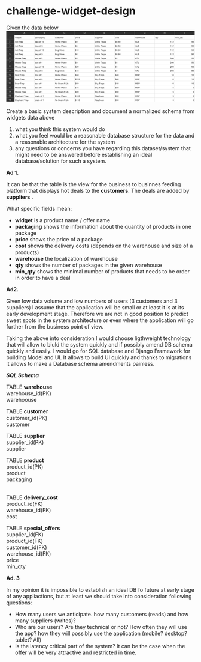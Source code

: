 # challenge-widget-design

Given the data below
![](img/widgets_data.png)

Create a basic system description and document a normalized schema from widgets data above
1) what you think this system would do 
2) what you feel would be a reasonable database structure for the data and a reasonable architecture for the system 
3) any questions or concerns you have regarding this dataset/system that might need to be answered before establishing an ideal database/solution for such a system.

**Ad 1.** 

It can be that the table is the view for the business to businnes feeding platform that displays hot deals to the **customers**. The deals are added by **suppliers** .

What specific fields mean:
- **widget** is a product name / offer name
- **packaging** shows the information about the quantity of products in one package
- **price** shows the price of a package
- **cost** shows the delivery costs (depends on the warehouse and size of a products)
- **warehouse** the localization of warehouse 
- **qty** shows the number of packages in the given warehouse
- **min_qty** shows the minimal number of products that needs to be order in order to have a deal 


**Ad2.** 

Given low data volume and low numbers of users (3 customers and 3 suppliers) I assume that the application will be small or at least it is at its early development stage.
Therefore we are not in good position to predict sweet spots in the system architecture or even where the application will go further from the business point of view.

Taking the above into consideration I would choose ligthweight technology that will allow to biuld the system quickly and if possibly amend DB schema quickly and easily.
I would go for SQL database and Django Framework for building Model and UI. It allows to build UI quickly and thanks to migrations it allows to make a Database schema 
amendments painless.



**_SQL Schema_**

TABLE **warehouse**<br>
warehouse_id(PK)<br>
warehoouse<br>

TABLE **customer**<br>
customer_id(PK)<br>
customer<br>

TABLE **supplier**<br>
supplier_id(PK)<br>
supplier<br>

TABLE **product**<br>
product_id(PK)<br>
product<br>
packaging<br>
<br>

TABLE **delivery_cost**<br>
product_id(FK)<br>
warehouse_id(FK)<br>
cost<br>

TABLE **special_offers**<br>
supplier_id(FK)<br>
product_id(FK)<br>
customer_id(FK)<br>
warehouse_id(FK)<br>
price<br>
min_qty<br>



**Ad. 3**

In my opinion it is impossible to establish an ideal DB fo future at early stage of any appliactions, but at least we should take into consideration following questions:
* How many users we anticipate. how many customers (reads) and how many suppliers (writes)?
* Who are our users? Are they technical or not? How often they will use the app? how they will possibly use the application (mobile? desktop? tablet? All)
* Is the latency critical part of the system? It can be the case when the offer will be very attractive and restricted in time.



